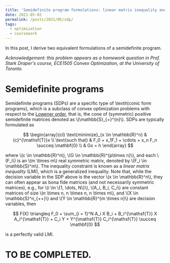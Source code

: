 ```yaml
---
title: 'Semidefinite program formulations: linear matrix inequality and trace operator'
date: 2021-05-02  
permalink: /posts/2021/05/sdp/
tags:
  - optimization
  - coursework
---
```


In this post, I derive two equivalent formulations of a semidefinite program. 

_Acknowledgement: this problem appears as a homework question in Prof. Stark Draper's course, ECE1505 Convex Optimization, at the University of Toronto._

Semidefinite programs 
======
Semidefinite programs (SDPs) are a specific type of \textit{conic form programs}, which is a subclass of convex optimization problems with respect to the [Lowener order](https://en.wikipedia.org/wiki/Loewner_order), that is, the cone of (symmetric) positive semidefinite matrices denoted as \\(\mathbb{S}\_{+}^{n}\\). SDPs are typically formulated as 

$$ 
\begin{array}{cl}
    \text{minimize}_{x \in \mathbb{R}^n} & {c}^{\mathsf{T}}x  \\ 
    \text{such that} & F_0 + x_1F_1 + \cdots + x_n F_n \succeq \mathbf{0} \\
    & Gx = h
\end{array} 
$$

where \\(c \in \mathbb{R}^n\\), \\(G \in \mathbb{R}^{p\times n}\\), and each \\(F\_i\\) is an \\(m \times m\\) real symmetric matrix, denoted by \\(F_i \in \mathbb{S}^m\\). The inequality constraint is known as a _linear matrix inequality_ (LMI), which is a generalized inequality. Note that, while the decision variable in the SDP above is the vector \\(x \in \mathbb{R}^n\\), they can often appear as bona fide matrices (and not necessarily symmetric matrices), e.g., for \\(i \in \\{1, \dots, N\\}\\), \\(A\_i, B\_i, C\_i\\) are constant matrices of size \\(n \times n, n \times n, n \times m\\), and \\(X \in \mathbb{S}^n_{++}\\) and \\(Y \in \mathbb{R}^{m \times n}\\) are decision variables, then 

$$
F(X) \triangleq F_0 + \sum_{i = 1}^N A_i X B_i + B_i^{\mathsf{T}} X A_i^{\mathsf{T}} + C_i Y + Y^{\mathsf{T}} C_i^{\mathsf{T}}  \succeq \mathbf{0}
$$  

is a perfectly valid LMI.  

TO BE COMPLETED. 
=====  